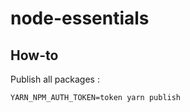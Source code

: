 # node-essentials

## How-to

Publish all packages :

```shell
YARN_NPM_AUTH_TOKEN=token yarn publish
```
